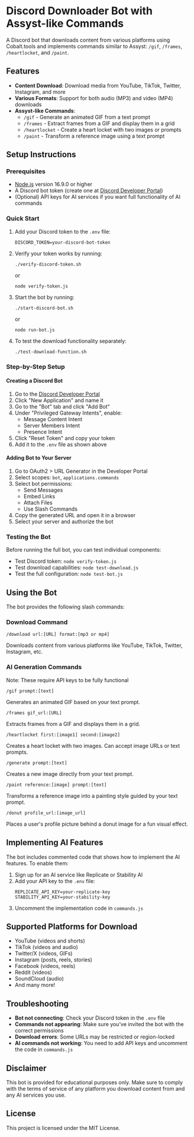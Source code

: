 # Discord Downloader Bot with Assyst-like Commands

A Discord bot that downloads content from various platforms using Cobalt.tools and implements commands similar to Assyst: `/gif`, `/frames`, `/heartlocket`, and `/paint`.

## Features

- **Content Download**: Download media from YouTube, TikTok, Twitter, Instagram, and more
- **Various Formats**: Support for both audio (MP3) and video (MP4) downloads
- **Assyst-like Commands**:
  - `/gif` - Generate an animated GIF from a text prompt
  - `/frames` - Extract frames from a GIF and display them in a grid
  - `/heartlocket` - Create a heart locket with two images or prompts
  - `/paint` - Transform a reference image using a text prompt

## Setup Instructions

### Prerequisites

- [Node.js](https://nodejs.org/) version 16.9.0 or higher
- A Discord bot token (create one at [Discord Developer Portal](https://discord.com/developers/applications))
- (Optional) API keys for AI services if you want full functionality of AI commands

### Quick Start

1. Add your Discord token to the `.env` file:
   ```
   DISCORD_TOKEN=your-discord-bot-token
   ```

2. Verify your token works by running:
   ```
   ./verify-discord-token.sh
   ```
   or
   ```
   node verify-token.js
   ```

3. Start the bot by running:
   ```
   ./start-discord-bot.sh
   ```
   or
   ```
   node run-bot.js
   ```

4. To test the download functionality separately:
   ```
   ./test-download-function.sh
   ```

### Step-by-Step Setup

#### Creating a Discord Bot

1. Go to the [Discord Developer Portal](https://discord.com/developers/applications)
2. Click "New Application" and name it
3. Go to the "Bot" tab and click "Add Bot"
4. Under "Privileged Gateway Intents", enable:
   - Message Content Intent
   - Server Members Intent
   - Presence Intent
5. Click "Reset Token" and copy your token
6. Add it to the `.env` file as shown above

#### Adding Bot to Your Server

1. Go to OAuth2 > URL Generator in the Developer Portal
2. Select scopes: `bot`, `applications.commands`
3. Select bot permissions:
   - Send Messages
   - Embed Links
   - Attach Files
   - Use Slash Commands
4. Copy the generated URL and open it in a browser
5. Select your server and authorize the bot

### Testing the Bot

Before running the full bot, you can test individual components:

- Test Discord token: `node verify-token.js`
- Test download capabilities: `node test-download.js`
- Test the full configuration: `node test-bot.js`

## Using the Bot

The bot provides the following slash commands:

### Download Command
```
/download url:[URL] format:[mp3 or mp4]
```
Downloads content from various platforms like YouTube, TikTok, Twitter, Instagram, etc.

### AI Generation Commands
Note: These require API keys to be fully functional

```
/gif prompt:[text]
```
Generates an animated GIF based on your text prompt.

```
/frames gif_url:[URL]
```
Extracts frames from a GIF and displays them in a grid.

```
/heartlocket first:[image1] second:[image2]
```
Creates a heart locket with two images. Can accept image URLs or text prompts.

```
/generate prompt:[text]
```
Creates a new image directly from your text prompt.

```
/paint reference:[image] prompt:[text]
```
Transforms a reference image into a painting style guided by your text prompt.

```
/donut profile_url:[image_url]
```
Places a user's profile picture behind a donut image for a fun visual effect.

## Implementing AI Features

The bot includes commented code that shows how to implement the AI features. To enable them:

1. Sign up for an AI service like Replicate or Stability AI
2. Add your API key to the `.env` file:
   ```
   REPLICATE_API_KEY=your-replicate-key
   STABILITY_API_KEY=your-stability-key
   ```
3. Uncomment the implementation code in `commands.js`

## Supported Platforms for Download

- YouTube (videos and shorts)
- TikTok (videos and audio)
- Twitter/X (videos, GIFs)
- Instagram (posts, reels, stories)
- Facebook (videos, reels)
- Reddit (videos)
- SoundCloud (audio)
- And many more!

## Troubleshooting

- **Bot not connecting**: Check your Discord token in the `.env` file
- **Commands not appearing**: Make sure you've invited the bot with the correct permissions
- **Download errors**: Some URLs may be restricted or region-locked
- **AI commands not working**: You need to add API keys and uncomment the code in `commands.js`

## Disclaimer

This bot is provided for educational purposes only. Make sure to comply with the terms of service of any platform you download content from and any AI services you use.

## License

This project is licensed under the MIT License.